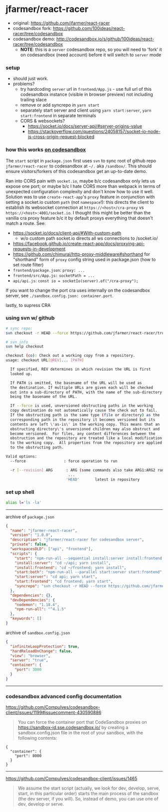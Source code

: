 # jfarmer/react-racer

- original: https://github.com/jfarmer/react-racer
- codesandbox fork: https://github.com/100ideas/react-racer/tree/codesandbox
- codesandbox demo: http://codesandbox.io/s/github/100ideas/react-racer/tree/codesandbox
  - **NOTE**: this is a `server` codesandbox repo, so you will need to 'fork' it on codesandbox (need account) before it will switch to `server` mode

### setup
- should just work.
- problems? 
  - try hardcoding `server` url in `frontend/App.js` - use full url of this codesandbox instance (visible in browser preview) not including trailing slace
  - remove or add syncrepo in `yarn start`
  - separately start server and client using `yarn start:server`, `yarn start:frontend` in separate terminals
  - CORS & websockets? 
    - https://socket.io/docs/server-api/#server-origins-value
    - https://stackoverflow.com/questions/24058157/socket-io-node-js-cross-origin-request-blocked

### how this works [on codesandbox](https://codesandbox.io/s/2v0n4v15z0)

The `start` script in `package.json` first uses `svn` to sync root of github repo `jfarmer/react-racer` to codesandbox at `~/.` aka `/sandbox/`. This should ensure visitors/forkers of this codesandbox get an up-to-date demo.

Ran into CORS pain with `socket.io`, maybe b/c codesandbox only lets us expose one port; or maybe b/c I hate CORS more than webpack in terms of unexpected configuration complexity and don't know how to use it well. Solution was to use `create-react-app`'s `proxy` feature in conjunction with setting a socket.io custom `path` (not `namespace`!): this directs the client to establish its websocket connection at `https://<host>/cra-proxy` vs `https://<host>:4001/socket.io`. I thought this might be better than the vanilla cra proxy feature b/c it by default proxys everything that doesn't match a route. See:
- https://socket.io/docs/client-api/#With-custom-path
  - w/o custom path socket.io directs all ws connections to <origin>/socket.io/<params>
- https://facebook.github.io/create-react-app/docs/proxying-api-requests-in-development
- https://github.com/chimurai/http-proxy-middleware#shorthand for "shorthand" form of `proxy` config string used in package.json (how to set route filter)
- `frontend/package.json`: `proxy: ...`
- `frontend/src/App.js:` `socketPath = ...`
- `api/api.js`: `const io = socketIo(server).of("/cra-proxy");`

If you want to change the port cra uses internally on the codesandbox server, see `./sandbox.config.json: container.port`.

lastly, to supress CRA 

### using svn w/ github

```bash
# sync repo:
svn checkout -r HEAD --force https://github.com/jfarmer/react-racer/trunk .

# svn info
svn help checkout

checkout (co): Check out a working copy from a repository.
usage: checkout URL[@REV]... [PATH]

  If specified, REV determines in which revision the URL is first
  looked up.

  If PATH is omitted, the basename of the URL will be used as
  the destination. If multiple URLs are given each will be checked
  out into a sub-directory of PATH, with the name of the sub-directory
  being the basename of the URL.

  If --force is used, unversioned obstructing paths in the working
  copy destination do not automatically cause the check out to fail.
  If the obstructing path is the same type (file or directory) as the
  corresponding path in the repository it becomes versioned but its
  contents are left \'as-is\' in the working copy. This means that an
  obstructing directory\'s unversioned children may also obstruct and
  become versioned.  For files, any content differences between the
  obstruction and the repository are treated like a local modification
  to the working copy.  All properties from the repository are applied
  to the obstructing path.

Valid options:
  --force                 : force operation to run

  -r [--revision] ARG      : ARG (some commands also take ARG1:ARG2 range)
                            ...
                           'HEAD'       latest in repository
```

### set up shell

```bash
alias l='ls -la'

```

---

archive of `package.json`

```json
{
  "name": "jfarmer-react-racer",
  "version": "1.0.0",
  "description": "jfarmer/react-racer for codesandbox server",
  "private": false,
  "workspacesOLD": ["api", "frontend"],
  "scripts": {
    "start": "npm-run-all --sequential install:server install:frontend start:both",
    "install:server": "cd ~/api; yarn install",
    "install:frontend": "cd ~/frontend; yarn install",
    "start:both": "npm-run-all --parallel start:server start:frontend",
    "start:server": "cd api; yarn start",
    "start:frontend": "cd frontend; yarn start",
    "syncrepo": "svn checkout -r HEAD --force https://github.com/jfarmer/react-racer/trunk ."
  },
  "dependencies": {},
  "devDependencies": {
    "nodemon": "1.18.4",
    "npm-run-all": "^4.1.5"
  },
  "keywords": []
}
```

archive of `sandbox.config.json`

```json
{
  "infiniteLoopProtection": true,
  "hardReloadOnChange": false,
  "view": "browser",
  "server": "true",
  "container": {
    "port": 3000
  }
}
```

---

### codesandbox advanced config documentation

https://github.com/CompuIves/codesandbox-client/issues/1199#issuecomment-430590886

> You can force the container port that CodeSandbox proxies on https://sandbox-id.sse.codesandbox.io/ by creating a sandbox.config.json file in the root of your sandbox, with the following contents:

```
{
  "container": {
    "port": 8000
  }
}
```

---

https://github.com/CompuIves/codesandbox-client/issues/1465

> We assume the start script (actually, we look for dev, develop, serve, start, in this particular order) starts the main process of the sandbox (the dev server, if you will). So, instead of demo, you can use one of dev, develop or serve.
